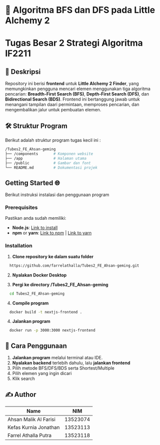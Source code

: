 # 🧪 Algoritma BFS dan DFS pada Little Alchemy 2
# Tugas Besar 2 Strategi Algoritma IF2211

## 📌 Deskripsi  
Repository ini berisi **frontend** untuk **Little Alchemy 2 Finder**, yang memungkinkan pengguna mencari elemen menggunakan tiga algoritma pencarian: **Breadth-First Search (BFS)**, **Depth-First Search (DFS)**, dan **Bidirectional Search (BDS)**. Frontend ini bertanggung jawab untuk menangani tampilan daari permintaan, memproses pencarian, dan mengembalikan jalur untuk pembuatan elemen.

## 🛠 Struktur Program
Berikut adalah struktur program tugas kecil ini :
```sh
/Tubes2_FE_Ahsan-geming
├── /components       # Komponen website
├── /app              # Halaman utama
├── /public           # Gambar dan font
└── README.md         # Dokumentasi projek
```

## Getting Started 🌐
Berikut instruksi instalasi dan penggunaan program

### Prerequisites

Pastikan anda sudah memiliki:
- **Node.js**: [Link to install](https://nodejs.org/)
- **npm** or **yarn**: [Link to npm](https://www.npmjs.com/get-npm) | [Link to yarn](https://classic.yarnpkg.com/en/docs/install/)

### Installation
1. **Clone repository ke dalam suatu folder**

```bash
  https://github.com/farrelathalla/Tubes2_FE_Ahsan-geming.git
```

2. **Nyalakan Docker Desktop**

3. **Pergi ke directory /Tubes2_FE_Ahsan-geming**

```bash
  cd Tubes2_FE_Ahsan-geming
```

4. **Compile program**

```bash
  docker build -t nextjs-frontend .
```

4. **Jalankan program**

```bash
  docker run -p 3000:3000 nextjs-frontend
```

## **📌 Cara Penggunaan**

1. **Jalankan program** melalui terminal atau IDE.
2. **Nyalakan backend** terlebih dahulu, lalu **jalankan frontend**
3. Pilih metode BFS/DFS/BDS serta Shortest/Multiple
4. Pilih elemen yang ingin dicari
5. Klik search

## **✍️ Author**
| Name                              | NIM        |
|-----------------------------------|------------|
| Ahsan Malik Al Farisi             | 13523074   |
| Kefas Kurnia Jonathan             | 13523113   |
| Farrel Athalla Putra              | 13523118   |
